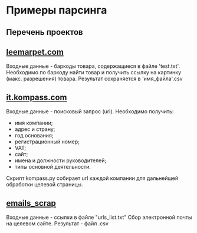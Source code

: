 # Примеры парсинга

Перечень проектов
---
## [leemarpet.com](/leemarpet)
Входные данные - баркоды товара, содержащиеся в файле 'test.txt'.
Необходимо по баркоду найти товар и получить ссылку на картинку (макс. разрешения) товара.
Результат сохраняется в 'имя_файла'.csv

## [it.kompass.com](/kompass)
Входные данные - поисковый запрос (url).
Необходимо получить:
* имя компании;
* адрес и страну;
* год основания;
* регистрационный номер;
* VAT;
* сайт;
* имена и должности руководителей;
* типы основной деятельности.

Скрипт kompass.py собирает url каждой компании для дальнейшей обработки целевой страницы.

## [emails_scrap](/emails_scrap)
Входные данные - ссылки в файле "urls_list.txt"
Сбор электронной почты на целевом сайте.
Результат - файл .csv
